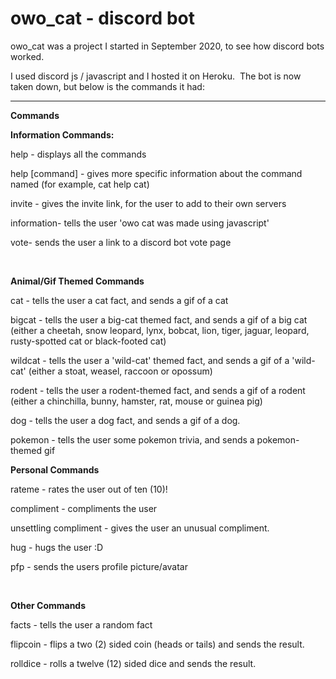 # owo_cat - discord bot

owo_cat was a project I started in September 2020, to see how discord bots worked.

I used discord js / javascript and I hosted it on Heroku. 
​
The bot is now taken down, but below is the commands it had: 
___


**Commands**



**Information Commands:**

help - displays all the commands

help [command] - gives more specific information about the command named (for example,  cat help cat)

invite - gives the invite link, for the user to add to their own servers

information- tells the user 'owo cat was made using javascript' 

vote- sends the user a link to a discord bot vote page

​

**Animal/Gif Themed Commands**

cat - tells the user a cat fact, and sends a gif of a cat 

bigcat - tells the user a big-cat themed fact, and sends a gif of a big cat (either a cheetah, snow leopard, lynx, bobcat, lion, tiger, jaguar, leopard, rusty-spotted cat or black-footed cat)

wildcat - tells the user a 'wild-cat' themed fact, and sends a gif of a 'wild-cat' (either a stoat, weasel, raccoon or opossum)

rodent - tells the user a rodent-themed fact, and sends a gif of a rodent (either a chinchilla, bunny, hamster, rat, mouse or guinea pig)

dog - tells the user a dog fact, and sends a gif of a dog.

pokemon - tells the user some pokemon trivia, and sends a pokemon-themed gif 

 

**Personal Commands**

rateme - rates the user out of ten (10)!

compliment - compliments the user

unsettling compliment - gives the user an unusual compliment.

hug - hugs the user :D

pfp - sends the users profile picture/avatar

​

**Other Commands**

facts - tells the user a random fact

flipcoin - flips a two (2) sided coin (heads or tails) and sends the result.

rolldice - rolls a twelve (12) sided dice and sends the result.
